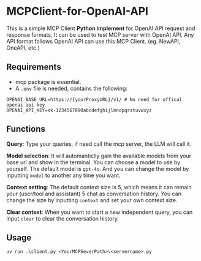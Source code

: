 # MCPClient-for-OpenAI-API
This is a simple MCP Client **Python implement** for OpenAI API request and response formats.
It can be used to test MCP server with OpenAI API. Any API format follows OpenAI API can use this MCP Client. (eg. NewAPI, OneAPI, etc.)

## Requirements
- mcp package is essential.
- A `.env` file is needed, contains the following:
```
OPENAI_BASE_URL=https://{yourProxyURL}/v1/ # No need for offical openai api key
OPENAI_API_KEY=sk-1234567890abcdefghijlmnopqrstuvwxyz
```

## Functions
**Query**: Type your queries, if need call the mcp server, the LLM will call it.

**Model selection**: It will automanticlly gain the available models from your base url and show in the terminal. You can choose a model to use by yourself. The default model is `gpt-4o`. And you can change the model by inputting `model` to another any time you want.

**Context setting**: The default context size is 5, which means it can remain your (user/tool and assistant) 5 chat as conversation history. You can change the size by inputting `context` and set your own context size.

**Clear context**: When you want to start a new independent query, you can input `clear` to clear the conversation history.

## Usage
```
uv run .\client.py <YourMCPSeverPath>\<servername>.py
```